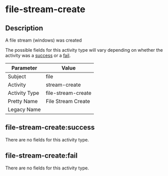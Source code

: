 file-stream-create
==================

Description
-----------
A file stream (windows) was created

The possible fields for this activity type will vary depending on whether the activity was a [success](#file-stream-createsuccess) or a [fail](#file-stream-createfail).

| Parameter     | Value              |
| ------------- | ------------------ |
| Subject       | file               |
| Activity      | stream-create      |
| Activity Type | file-stream-create |
| Pretty Name   | File Stream Create |
| Legacy Name   |                    |

file-stream-create:success
--------------------------

There are no fields for this activity type.


file-stream-create:fail
-----------------------

There are no fields for this activity type.
